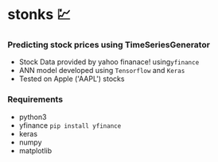 # stonks 💹
### Predicting stock prices using TimeSeriesGenerator

* Stock Data provided by yahoo finanace! using`yfinance`
* ANN model developed using `Tensorflow` and `Keras`
* Tested on Apple ('AAPL') stocks 

### Requirements
* python3
* yfinance `pip install yfinance`
* keras
* numpy
* matplotlib